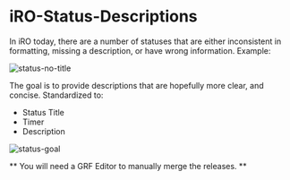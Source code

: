 # iRO-Status-Descriptions

In iRO today, there are a number of statuses that are either inconsistent in formatting, missing a description, or have wrong information.
Example:

![status-no-title](https://github.com/user-attachments/assets/f4bb2d2c-310d-4bed-a6d1-08252e2113f4)

The goal is to provide descriptions that are hopefully more clear, and concise.
Standardized to:
- Status Title
- Timer
- Description

![status-goal](https://github.com/user-attachments/assets/b642f79c-b9e7-4d1b-b26d-5290ed29504d)

**
You will need a GRF Editor to manually merge the releases.
**
